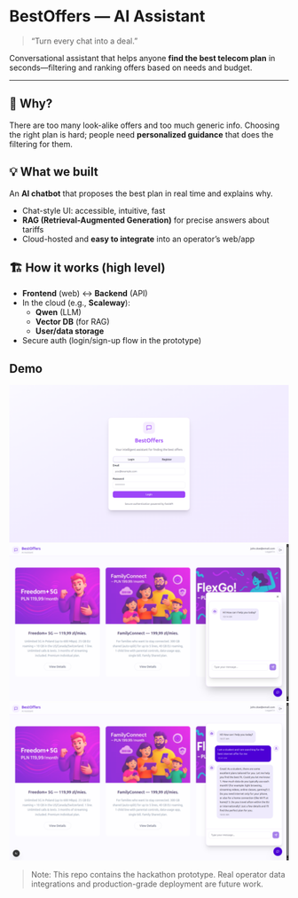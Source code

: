 # BestOffers — AI Assistant
> “Turn every chat into a deal.”

Conversational assistant that helps anyone **find the best telecom plan** in seconds—filtering and ranking offers based on needs and budget.

---

## 🤔 Why?
There are too many look-alike offers and too much generic info. Choosing the right plan is hard; people need **personalized guidance** that does the filtering for them.

## 💡 What we built
An **AI chatbot** that proposes the best plan in real time and explains why.
- Chat-style UI: accessible, intuitive, fast
- **RAG (Retrieval-Augmented Generation)** for precise answers about tariffs
- Cloud-hosted and **easy to integrate** into an operator’s web/app

## 🏗️ How it works (high level)
- **Frontend** (web) ↔ **Backend** (API)
- In the cloud (e.g., **Scaleway**):
  - **Qwen** (LLM)
  - **Vector DB** (for RAG)
  - **User/data storage**
- Secure auth (login/sign-up flow in the prototype)
  
## Demo
![Login](docs/login.png)
![Offer cards](docs/chat.png)
![Chat open](docs/chatpage.png)

> Note: This repo contains the hackathon prototype. Real operator data integrations and production-grade deployment are future work.
